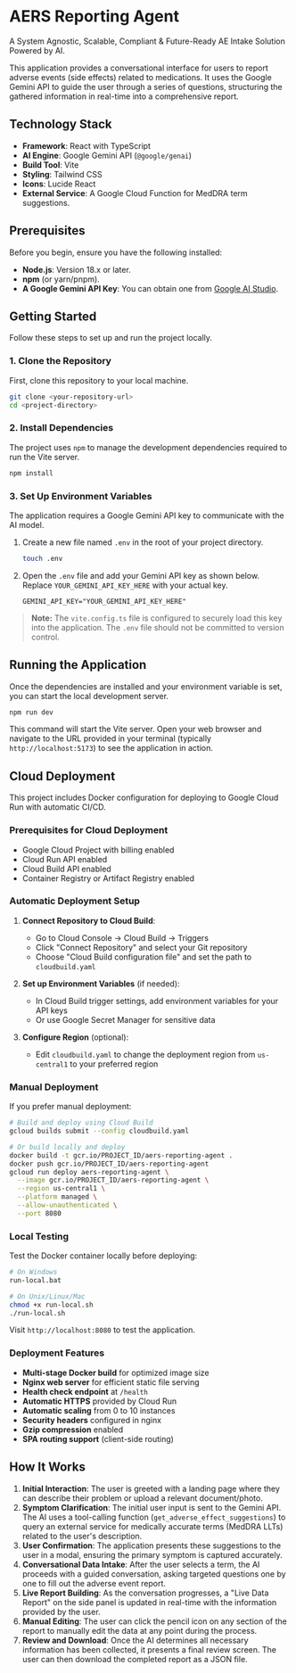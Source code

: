 
# AERS Reporting Agent

A System Agnostic, Scalable, Compliant & Future-Ready AE Intake Solution Powered by AI.

This application provides a conversational interface for users to report adverse events (side effects) related to medications. It uses the Google Gemini API to guide the user through a series of questions, structuring the gathered information in real-time into a comprehensive report.

## Technology Stack

- **Framework**: React with TypeScript
- **AI Engine**: Google Gemini API (`@google/genai`)
- **Build Tool**: Vite
- **Styling**: Tailwind CSS
- **Icons**: Lucide React
- **External Service**: A Google Cloud Function for MedDRA term suggestions.

## Prerequisites

Before you begin, ensure you have the following installed:

- **Node.js**: Version 18.x or later.
- **npm** (or yarn/pnpm).
- **A Google Gemini API Key**: You can obtain one from [Google AI Studio](https://aistudio.google.com/app/apikey).

## Getting Started

Follow these steps to set up and run the project locally.

### 1. Clone the Repository

First, clone this repository to your local machine.

```bash
git clone <your-repository-url>
cd <project-directory>
```

### 2. Install Dependencies

The project uses `npm` to manage the development dependencies required to run the Vite server.

```bash
npm install
```

### 3. Set Up Environment Variables

The application requires a Google Gemini API key to communicate with the AI model.

1.  Create a new file named `.env` in the root of your project directory.
    ```bash
    touch .env
    ```
2.  Open the `.env` file and add your Gemini API key as shown below. Replace `YOUR_GEMINI_API_KEY_HERE` with your actual key.

    ```env
    GEMINI_API_KEY="YOUR_GEMINI_API_KEY_HERE"
    ```

> **Note:** The `vite.config.ts` file is configured to securely load this key into the application. The `.env` file should not be committed to version control.

## Running the Application

Once the dependencies are installed and your environment variable is set, you can start the local development server.

```bash
npm run dev
```

This command will start the Vite server. Open your web browser and navigate to the URL provided in your terminal (typically `http://localhost:5173`) to see the application in action.

## Cloud Deployment

This project includes Docker configuration for deploying to Google Cloud Run with automatic CI/CD.

### Prerequisites for Cloud Deployment

- Google Cloud Project with billing enabled
- Cloud Run API enabled
- Cloud Build API enabled
- Container Registry or Artifact Registry enabled

### Automatic Deployment Setup

1. **Connect Repository to Cloud Build**:
   - Go to Cloud Console → Cloud Build → Triggers
   - Click "Connect Repository" and select your Git repository
   - Choose "Cloud Build configuration file" and set the path to `cloudbuild.yaml`

2. **Set up Environment Variables** (if needed):
   - In Cloud Build trigger settings, add environment variables for your API keys
   - Or use Google Secret Manager for sensitive data

3. **Configure Region** (optional):
   - Edit `cloudbuild.yaml` to change the deployment region from `us-central1` to your preferred region

### Manual Deployment

If you prefer manual deployment:

```bash
# Build and deploy using Cloud Build
gcloud builds submit --config cloudbuild.yaml

# Or build locally and deploy
docker build -t gcr.io/PROJECT_ID/aers-reporting-agent .
docker push gcr.io/PROJECT_ID/aers-reporting-agent
gcloud run deploy aers-reporting-agent \
  --image gcr.io/PROJECT_ID/aers-reporting-agent \
  --region us-central1 \
  --platform managed \
  --allow-unauthenticated \
  --port 8080
```

### Local Testing

Test the Docker container locally before deploying:

```bash
# On Windows
run-local.bat

# On Unix/Linux/Mac
chmod +x run-local.sh
./run-local.sh
```

Visit `http://localhost:8080` to test the application.

### Deployment Features

- **Multi-stage Docker build** for optimized image size
- **Nginx web server** for efficient static file serving
- **Health check endpoint** at `/health`
- **Automatic HTTPS** provided by Cloud Run
- **Automatic scaling** from 0 to 10 instances
- **Security headers** configured in nginx
- **Gzip compression** enabled
- **SPA routing support** (client-side routing)

## How It Works

1.  **Initial Interaction**: The user is greeted with a landing page where they can describe their problem or upload a relevant document/photo.
2.  **Symptom Clarification**: The initial user input is sent to the Gemini API. The AI uses a tool-calling function (`get_adverse_effect_suggestions`) to query an external service for medically accurate terms (MedDRA LLTs) related to the user's description.
3.  **User Confirmation**: The application presents these suggestions to the user in a modal, ensuring the primary symptom is captured accurately.
4.  **Conversational Data Intake**: After the user selects a term, the AI proceeds with a guided conversation, asking targeted questions one by one to fill out the adverse event report.
5.  **Live Report Building**: As the conversation progresses, a "Live Data Report" on the side panel is updated in real-time with the information provided by the user.
6.  **Manual Editing**: The user can click the pencil icon on any section of the report to manually edit the data at any point during the process.
7.  **Review and Download**: Once the AI determines all necessary information has been collected, it presents a final review screen. The user can then download the completed report as a JSON file.

